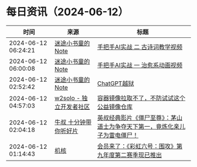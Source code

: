 ﻿# 每日资讯（2024-06-12）

|时间|来源|标题|
|---|---|---|
|2024-06-12 06:24:21|[迷途小书童的Note](https://xugaoxiang.com/feed)|[手把手AI实战 二 古诗词教学视频](https://xugaoxiang.com/2024/06/12/ai-project-2/)|
|2024-06-12 06:00:08|[迷途小书童的Note](https://xugaoxiang.com/feed)|[手把手AI实战 一 治愈系动画视频](https://xugaoxiang.com/2024/06/12/ai-project-1/)|
|2024-06-12 02:52:42|[迷途小书童的Note](https://xugaoxiang.com/feed)|[ChatGPT越狱](https://xugaoxiang.com/2024/06/12/chatgpt-jailbreak/)|
|2024-06-12 04:57:03|[w2solo - 独立开发者社区](https://w2solo.com/topics/feed)|[容器镜像拉取不了，不防试试这个公益镜像仓库](https://w2solo.com/topics/4686)|
|2024-06-12 02:04:18|[牛叔 十分钟带你听好片](https://getpodcast.xyz/data/ximalaya/11534451.xml)|[英叔经典影片《僵尸至尊》：茅山道士为争夺天下第一，竟炼化亲儿子为雷电僵尸！](https://www.ximalaya.com/sound/734408500)|
|2024-06-12 01:14:43|[机核](https://www.gcores.com/rss)|[会员来了：《彩虹六号：围攻》第九年度第二赛季现已推出](https://www.gcores.com/articles/183273)|
